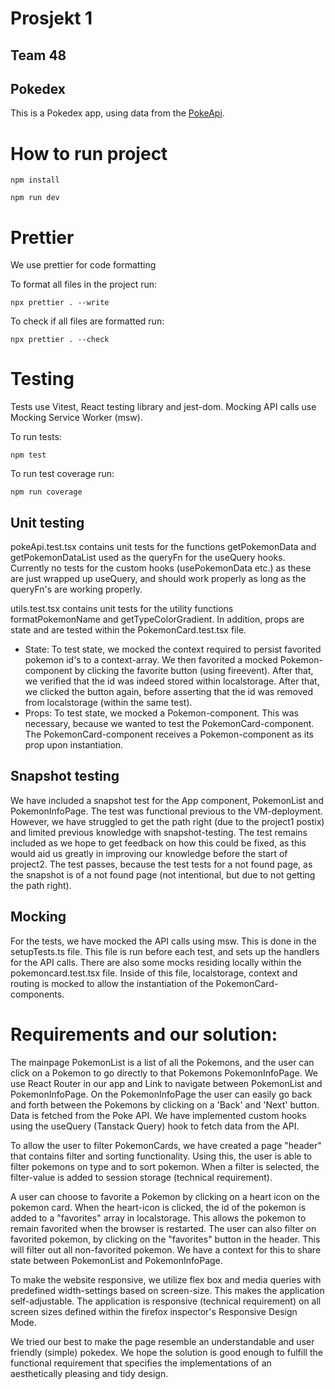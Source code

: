 # Prosjekt 1

## Team 48

## Pokedex
This is a Pokedex app, using data from the [PokeApi](https://pokeapi.co/). 

# How to run project

```
npm install
```

```
npm run dev
```

# Prettier
We use prettier for code formatting

To format all files in the project run:

```
npx prettier . --write
```

To check if all files are formatted run:

```
npx prettier . --check
```

# Testing

Tests use Vitest, React testing library and jest-dom.
Mocking API calls use Mocking Service Worker (msw).


To run tests:

```
npm test
```

To run test coverage run:

```
npm run coverage
```

## Unit testing

pokeApi.test.tsx contains unit tests for the functions getPokemonData and getPokemonDataList used as the queryFn for the useQuery hooks. Currently no tests for the custom hooks (usePokemonData etc.) as these are just wrapped up useQuery, and should work properly as long as the queryFn's are working properly.

utils.test.tsx contains unit tests for the utility functions formatPokemonName and getTypeColorGradient.
In addition, props are state and are tested within the PokemonCard.test.tsx file.

- State: To test state, we mocked the context required to persist favorited pokemon id's to a context-array. We then favorited a mocked Pokemon-component by clicking the favorite button (using fireevent). After that, we verified that the id was indeed stored within localstorage. After that, we clicked the button again, before asserting that the id was removed from localstorage (within the same test).
- Props: To test state, we mocked a Pokemon-component. This was necessary, because we wanted to test the PokemonCard-component. The PokemonCard-component receives a Pokemon-component as its prop upon instantiation.

## Snapshot testing

We have included a snapshot test for the App component, PokemonList and PokemonInfoPage. The test was functional previous to the VM-deployment. However, we have struggled to get the path right (due to the project1 postix) and limited previous knowledge with snapshot-testing. The test remains included as we hope to get feedback on how this could be fixed, as this would aid us greatly in improving our knowledge before the start of project2. The test passes, because the test tests for a not found page, as the snapshot is of a not found page (not intentional, but due to not getting the path right).

## Mocking

For the tests, we have mocked the API calls using msw. This is done in the setupTests.ts file. This file is run before each test, and sets up the handlers for the API calls. There are also some mocks residing locally within the pokemoncard.test.tsx file. Inside of this file, localstorage, context and routing is mocked to allow the instantiation of the PokemonCard-components.

# Requirements and our solution:

The mainpage PokemonList is a list of all the Pokemons, and the user can click on a Pokemon to go directly to that Pokemons PokemonInfoPage. We use React Router in our app and Link to navigate between PokemonList and PokemonInfoPage. On the PokemonInfoPage the user can easily go back and forth between the Pokemons by clicking on a 'Back' and 'Next' button. Data is fetched from the Poke API. We have implemented custom hooks using the useQuery (Tanstack Query) hook to fetch data from the API.

To allow the user to filter PokemonCards, we have created a page "header" that contains filter and sorting functionality. Using this, the user is able to filter pokemons on type and to sort pokemon. When a filter is selected, the filter-value is added to session storage (technical requirement).

A user can choose to favorite a Pokemon by clicking on a heart icon on the pokemon card. When the heart-icon is clicked, the id of the pokemon is added to a "favorites" array in localstorage. This allows the pokemon to remain favorited when the browser is restarted. The user can also filter on favorited pokemon, by clicking on the "favorites" button in the header. This will filter out all non-favorited pokemon. We have a context for this to share state between PokemonList and PokemonInfoPage. 

To make the website responsive, we utilize flex box and media queries with predefined width-settings based on screen-size. This makes the application self-adjustable. The application is responsive (technical requirement) on all screen sizes defined within the firefox inspector's Responsive Design Mode.

We tried our best to make the page resemble an understandable and user friendly (simple) pokedex. We hope the solution is good enough to fulfill the functional requirement that specifies the implementations of an aesthetically pleasing and tidy design.
